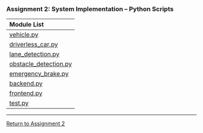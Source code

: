 ### Assignment 2: System Implementation – Python Scripts

| **Module List** | 
| :--------- | 
| [vehicle.py](OOP_A2_vehicle.md)	| 
| [driverless_car.py](OOP_A2_driverless_car.md)	|  
| [lane_detection.py](OOP_A2_lane_detection.md)	| 
| [obstacle_detection.py](OOP_A2_obstacle_detection.md)	| 
| [emergency_brake.py](OOP_A2_emergency_brake.md)	| 
| [backend.py](OOP_A2_backend.md)	| 
| [frontend.py](OOP_A2_frontend.md)	| 
| [test.py](OOP_A2_test.md) |  

---

[Return to Assignment 2](OOP_Assignment2.md)
